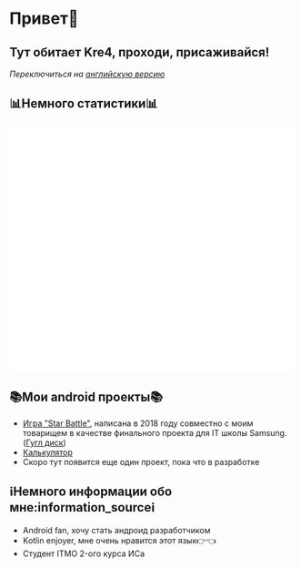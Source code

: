 # Привет👋 
## Тут обитает Kre4, проходи, присаживайся!
*Переключиться на [английскую версию](https://github.com/Kre4/Kre4/blob/main/README.md)*
## 📊Немного статистики📊
<img align="middle" width="500" alt="🦑" src="https://github.com/Kre4/Kre4/blob/main/github-languages.svg">    
<img align="middle" width="500" alt="🦑" src="https://github.com/Kre4/Kre4/blob/main/github-contributions.svg">  

## 📚Мои android проекты📚
* [Игра "Star Battle"](https://github.com/Observer189/StarProject), написана в 2018 году совместно с моим товарищем в качестве финального проекта для IT школы Samsung. ([Гугл диск](https://drive.google.com/drive/folders/1PEc4DD_QZpNNe6iuAs6XPXLpSxTONtu1))
* [Калькулятор](https://github.com/Kre4/Calculator)
* Скоро тут появится еще один проект, пока что в разработке
## ℹ️Немного информации обо мне:information_sourceℹ️
* Android fan, хочу стать андроид разработчиком
* Kotlin enjoyer, мне очень нравится этот язык:point_right::point_left:
* Студент ITMO 2-ого курса ИСа
